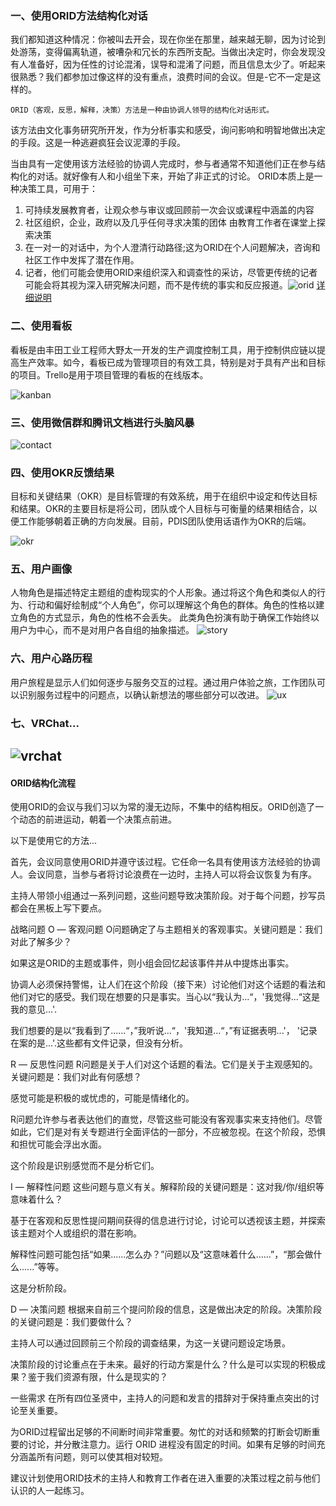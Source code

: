 ### 一、使用ORID方法结构化对话
我们都知道这种情况：你被叫去开会，现在你坐在那里，越来越无聊，因为讨论到处游荡，变得偏离轨道，被嘈杂和冗长的东西所支配。当做出决定时，你会发现没有人准备好，因为任性的讨论混淆，误导和混淆了问题，而且信息太少了。听起来很熟悉？我们都参加过像这样的没有重点，浪费时间的会议。但是-它不一定是这样的。
```
ORID（客观，反思，解释，决策）方法是一种由协调人领导的结构化对话形式。
```
该方法由文化事务研究所开发，作为分析事实和感受，询问影响和明智地做出决定的手段。这是一种逃避疯狂会议泥潭的手段。

当由具有一定使用该方法经验的协调人完成时，参与者通常不知道他们正在参与结构化的对话。就好像有人和小组坐下来，开始了非正式的讨论。
ORID本质上是一种决策工具，可用于：

1. 可持续发展教育者，让观众参与审议或回顾前一次会议或课程中涵盖的内容
2. 社区组织，企业，政府以及几乎任何寻求决策的团体
由教育工作者在课堂上探索决策
3. 在一对一的对话中，为个人澄清行动路径;这为ORID在个人问题解决，咨询和社区工作中发挥了潜在作用。
4. 记者，他们可能会使用ORID来组织深入和调查性的采访，尽管更传统的记者可能会将其视为深入研究解决问题，而不是传统的事实和反应报道。![orid](img/orid.png)
[详细说明](#ORID结构化流程)

### 二、使用看板
看板是由丰田工业工程师大野太一开发的生产调度控制工具，用于控制供应链以提高生产效率。如今，看板已成为管理项目的有效工具，特别是对于具有产出和目标的项目。Trello是用于项目管理的看板的在线版本。

![kanban](img/kanban.png)


### 三、使用微信群和腾讯文档进行头脑风暴
![contact](img/contact.jpg)

### 四、使用OKR反馈结果
目标和关键结果（OKR）是目标管理的有效系统，用于在组织中设定和传达目标和结果。OKR的主要目标是将公司，团队或个人目标与可衡量的结果相结合，以便工作能够朝着正确的方向发展。目前，PDIS团队使用话语作为OKR的后端。

![okr](img/okr.png)

### 五、用户画像
人物角色是描述特定主题组的虚构现实的个人形象。通过将这个角色和类似人的行为、行动和偏好绘制成“个人角色”，你可以理解这个角色的群体。角色的性格以建立角色的方式显示，角色的性格不会丢失。 此类角色扮演有助于确保工作始终以用户为中心，而不是对用户各自组的抽象描述。
![story](img/story.png)

### 六、用户心路历程
用户旅程是显示人们如何逐步与服务交互的过程。通过用户体验之旅，工作团队可以识别服务过程中的问题点，以确认新想法的哪些部分可以改进。
![ux](img/ux.png)

### 七、VRChat...
![vrchat](img/vrchat.png)
---

#### ORID结构化流程
使用ORID的会议与我们习以为常的漫无边际，不集中的结构相反。ORID创造了一个动态的前进运动，朝着一个决策点前进。

以下是使用它的方法...

首先，会议同意使用ORID并遵守该过程。它任命一名具有使用该方法经验的协调人。会议同意，当参与者将讨论浪费在一边时，主持人可以将会议恢复为有序。

主持人带领小组通过一系列问题，这些问题导致决策阶段。对于每个问题，抄写员都会在黑板上写下要点。

战略问题
O — 客观问题
O问题确定了与主题相关的客观事实。关键问题是：我们对此了解多少？

如果这是ORID的主题或事件，则小组会回忆起该事件并从中提炼出事实。

协调人必须保持警惕，让人们在这个阶段（接下来）讨论他们对这个话题的看法和他们对它的感受。我们现在想要的只是事实。当心以“我认为...“，'我觉得...“这是我的意见...'.

我们想要的是以“我看到了......“，”我听说...“，'我知道...“，”有证据表明...'， '记录在案的是...'.这些都有文件记录，但没有分析。

R — 反思性问题
R问题是关于人们对这个话题的看法。它们是关于主观感知的。关键问题是：我们对此有何感想？

感觉可能是积极的或忧虑的，可能是情绪化的。

R问题允许参与者表达他们的直觉，尽管这些可能没有客观事实来支持他们。尽管如此，它们是对有关专题进行全面评估的一部分，不应被忽视。在这个阶段，恐惧和担忧可能会浮出水面。

这个阶段是识别感觉而不是分析它们。

I — 解释性问题
这些问题与意义有关。解释阶段的关键问题是：这对我/你/组织等意味着什么？

基于在客观和反思性提问期间获得的信息进行讨论，讨论可以透视该主题，并探索该主题对个人或组织的潜在影响。

解释性问题可能包括“如果......怎么办？”问题以及“这意味着什么......”，“那会做什么......”等等。

这是分析阶段。

D — 决策问题
根据来自前三个提问阶段的信息，这是做出决定的阶段。决策阶段的关键问题是：我们要做什么？

主持人可以通过回顾前三个阶段的调查结果，为这一关键问题设定场景。

决策阶段的讨论重点在于未来。最好的行动方案是什么？什么是可以实现的积极成果？鉴于我们资源有限，什么是现实的？

一些需求
在所有四位圣贤中，主持人的问题和发言的措辞对于保持重点突出的讨论至关重要。

为ORID过程留出足够的不间断时间非常重要。匆忙的对话和频繁的打断会切断重要的讨论，并分散注意力。运行 ORID 进程没有固定的时间。如果有足够的时间充分涵盖所有问题，则可以使其相对较短。

建议计划使用ORID技术的主持人和教育工作者在进入重要的决策过程之前与他们认识的人一起练习。


